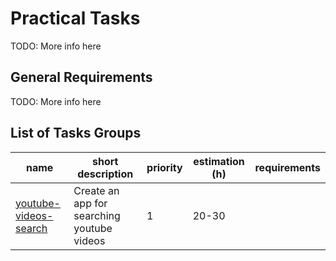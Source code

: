 # Practical Tasks

TODO: More info here

## General Requirements

TODO: More info here

## List of Tasks Groups

| name                                                       | short description                          | priority | estimation (h) | requirements |
|------------------------------------------------------------|--------------------------------------------|----------|----------------|--------------|
| [youtube-videos-search](./youtube-videos-search/readme.md) | Create an app for searching youtube videos | 1        | 20-30          |              |
